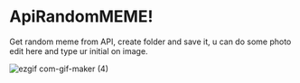 # ApiRandomMEME!

Get random meme from API, create folder and save it, u can do some photo edit here and type ur initial on image.


![ezgif com-gif-maker (4)](https://user-images.githubusercontent.com/91364481/166456532-644bb32a-2eeb-4ba9-a789-94fa68a68659.gif)
